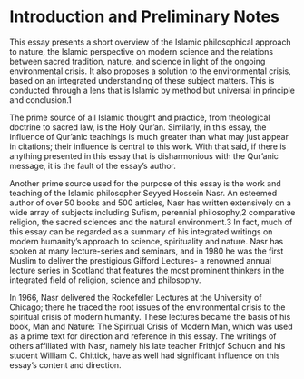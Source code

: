 Introduction and Preliminary Notes
==================================

This essay presents a short overview of the Islamic philosophical
approach to nature, the Islamic perspective on modern science and the
relations between sacred tradition, nature, and science in light of the
ongoing environmental crisis. It also proposes a solution to the
environmental crisis, based on an integrated understanding of these
subject matters. This is conducted through a lens that is Islamic by
method but universal in principle and conclusion.1

The prime source of all Islamic thought and practice, from theological
doctrine to sacred law, is the Holy Qur’an. Similarly, in this essay,
the influence of Qur’anic teachings is much greater than what may just
appear in citations; their influence is central to this work. With that
said, if there is anything presented in this essay that is disharmonious
with the Qur’anic message, it is the fault of the essay’s author.

Another prime source used for the purpose of this essay is the work and
teaching of the Islamic philosopher Seyyed Hossein Nasr. An esteemed
author of over 50 books and 500 articles, Nasr has written extensively
on a wide array of subjects including Sufism, perennial philosophy,2
comparative religion, the sacred sciences and the natural environment.3
In fact, much of this essay can be regarded as a summary of his
integrated writings on modern humanity’s approach to science,
spirituality and nature. Nasr has spoken at many lecture-series and
seminars, and in 1980 he was the first Muslim to deliver the prestigious
Gifford Lectures- a renowned annual lecture series in Scotland that
features the most prominent thinkers in the integrated field of
religion, science and philosophy.

In 1966, Nasr delivered the Rockefeller Lectures at the University of
Chicago; there he traced the root issues of the environmental crisis to
the spiritual crisis of modern humanity. These lectures became the basis
of his book, Man and Nature: The Spiritual Crisis of Modern Man, which
was used as a prime text for direction and reference in this essay. The
writings of others affiliated with Nasr, namely his late teacher
Frithjof Schuon and his student William C. Chittick, have as well had
significant influence on this essay’s content and direction.


